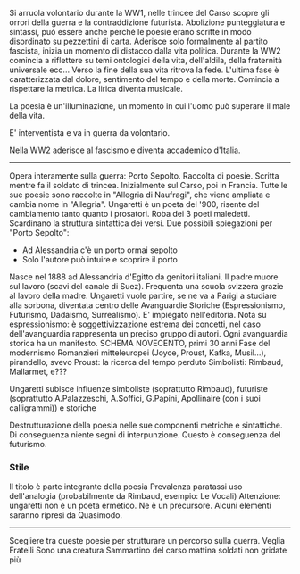 Si arruola volontario durante la WW1, nelle trincee del Carso scopre gli orrori della guerra e la contraddizione futurista.
Abolizione punteggiatura e sintassi, può essere anche perché le poesie erano scritte in modo disordinato su pezzettini di carta.
Aderisce solo formalmente al partito fascista, inizia un momento di distacco dalla vita politica.
Durante la WW2 comincia a riflettere su temi ontologici della vita, dell'aldila, della fraternità universale ecc...
Verso la fine della sua vita ritrova la fede. L'ultima fase è caratterizzata dal dolore, sentimento del tempo e della morte. Comincia a rispettare la metrica. La lirica diventa musicale.

La poesia è un'illuminazione, un momento in cui l'uomo può superare il male della vita.

E' interventista e va in guerra da volontario.

Nella WW2 aderisce al fascismo e diventa accademico d'Italia.

---
Opera interamente sulla guerra: Porto Sepolto. Raccolta di poesie. Scritta mentre fa il soldato di trincea. Inizialmente sul Carso, poi in Francia.
Tutte le sue poesie sono raccolte in "Allegria di Naufragi", che viene ampliata e cambia nome in "Allegria".
Ungaretti è un poeta del '900, risente del cambiamento tanto quanto i prosatori.
Roba dei 3 poeti maledetti. Scardinano la struttura sintattica dei versi.
Due possibili spiegazioni per "Porto Sepolto":
- Ad Alessandria c'è un porto ormai sepolto
- Solo l'autore può intuire e scoprire il porto

Nasce nel 1888 ad Alessandria d'Egitto da genitori italiani. Il padre muore sul lavoro (scavi del canale di Suez). Frequenta una scuola svizzera grazie al lavoro della madre. Ungaretti vuole partire, se ne va a Parigi a studiare alla sorbona, diventata centro delle Avanguardie Storiche (Espressionismo, Futurismo, Dadaismo, Surrealismo). E' impiegato nell'editoria.
	Nota su espressionismo: è soggettivizzazione estrema dei concetti, nel caso dell'avanguardia rappresenta un preciso gruppo di autori. Ogni avanguardia storica ha un manifesto.
SCHEMA
NOVECENTO, primi 30 anni
	Fase del modernismo
		Romanzieri mitteleuropei (Joyce, Proust, Kafka, Musil...), pirandello, svevo
			Proust: la ricerca del tempo perduto
Simbolisti: Rimbaud, Mallarmet, e???

Ungaretti subisce influenze simboliste (soprattutto Rimbaud), futuriste (soprattutto A.Palazzeschi, A.Soffici, G.Papini, Apollinaire (con i suoi calligrammi)) e storiche
 
Destrutturazione della poesia nelle sue componenti metriche e sintattiche. Di conseguenza niente segni di interpunzione. Questo è conseguenza del futurismo.

### Stile
Il titolo è parte integrante della poesia
Prevalenza paratassi
uso dell'analogia (probabilmente da Rimbaud, esempio: Le Vocali)
Attenzione: ungaretti non è un poeta ermetico. Ne è un precursore. Alcuni elementi saranno ripresi da Quasimodo.


--- 
Scegliere tra queste poesie per strutturare un percorso sulla guerra.
Veglia
Fratelli
Sono una creatura
Sammartino del carso
mattina
soldati
non gridate più